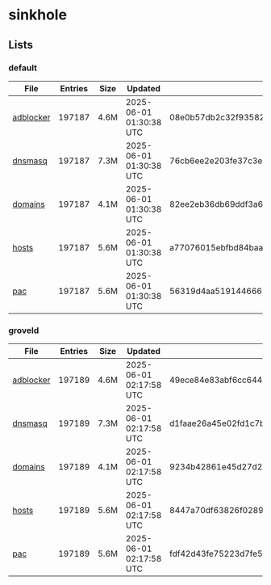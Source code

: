 # sinkhole

## Lists

### default

|File|Entries|Size|Updated|Hash|
|-|-|-|-|-|
|[adblocker](https://raw.githubusercontent.com/groveld/sinkhole/lists/default/adblocker.txt)|197187|4.6M|2025-06-01 01:30:38 UTC|08e0b57db2c32f93582e9f5595b0b1929b644a43296f01a56f7402d14162645d|
|[dnsmasq](https://raw.githubusercontent.com/groveld/sinkhole/lists/default/dnsmasq.txt)|197187|7.3M|2025-06-01 01:30:38 UTC|76cb6ee2e203fe37c3e6dd3ba61560d5a0ea94033ead929e71854aa3f7eaa92d|
|[domains](https://raw.githubusercontent.com/groveld/sinkhole/lists/default/domains.txt)|197187|4.1M|2025-06-01 01:30:38 UTC|82ee2eb36db69ddf3a62f2644a36720633f91875fdc2fc8a49c6aea8079a779a|
|[hosts](https://raw.githubusercontent.com/groveld/sinkhole/lists/default/hosts.txt)|197187|5.6M|2025-06-01 01:30:38 UTC|a77076015ebfbd84baa2e1630dbca33c27d7363374ff72348e9e445385747dfe|
|[pac](https://raw.githubusercontent.com/groveld/sinkhole/lists/default/pac.txt)|197187|5.6M|2025-06-01 01:30:38 UTC|56319d4aa519144666dae26844f0975e1516c0c3530a861a85523efa7b13bbd1|

### groveld

|File|Entries|Size|Updated|Hash|
|-|-|-|-|-|
|[adblocker](https://raw.githubusercontent.com/groveld/sinkhole/lists/groveld/adblocker.txt)|197189|4.6M|2025-06-01 02:17:58 UTC|49ece84e83abf6cc644e0d9d721d4bb3e08ccd4a68357eba5ac34a00eb918f1e|
|[dnsmasq](https://raw.githubusercontent.com/groveld/sinkhole/lists/groveld/dnsmasq.txt)|197189|7.3M|2025-06-01 02:17:58 UTC|d1faae26a45e02fd1c7be3db63e99b9177e9a1f02c3eec79b780dcddf997dfea|
|[domains](https://raw.githubusercontent.com/groveld/sinkhole/lists/groveld/domains.txt)|197189|4.1M|2025-06-01 02:17:58 UTC|9234b42861e45d27d2e3798a366e34cbd3af1e09794655a44653db8db0cbb7a4|
|[hosts](https://raw.githubusercontent.com/groveld/sinkhole/lists/groveld/hosts.txt)|197189|5.6M|2025-06-01 02:17:58 UTC|8447a70df63826f0289d54987c713b9cc269d11c08055f597d692376e82925e7|
|[pac](https://raw.githubusercontent.com/groveld/sinkhole/lists/groveld/pac.txt)|197189|5.6M|2025-06-01 02:17:58 UTC|fdf42d43fe75223d7fe53f026f0332164111cbfa7bf5e4d9b8286bf1a1002ad2|
